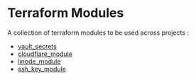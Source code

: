 # Terraform Modules

A collection of terraform modules to be used across projects :

- [vault_secrets](https://github.com/caidam/terraform_modules/tree/main/vault_secrets)
- [cloudflare_module](https://github.com/caidam/terraform_modules/tree/main/cloudflare_module)
- [linode_module](https://github.com/caidam/terraform_modules/tree/main/linode_module)
- [ssh_key_module](https://github.com/caidam/terraform_modules/tree/main/ssh_key_module)